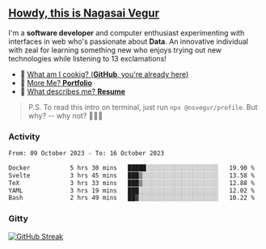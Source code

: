 
## [Howdy, this is Nagasai Vegur](https://nsvegur.me/)

I'm a **software developer** and computer enthusiast experimenting with interfaces in web who's passionate about **Data**. An innovative individual with zeal for learning something new who enjoys trying out new technologies while listening to 13 exclamations!

- 🍔 [What am I cookig? (**GitHub**, you're already here)](https://github.com/NSVEGUR)
- 👻 [More Me? **Portfolio**](https://nsvegur.me/)
- 🔭 [What describes me? **Resume**](https://nsvegur.me/resume)

> P.S. To read this intro on terminal, just run `npx @nsvegur/profile`. But why? -- why not? 🤷🏻‍♂️

### Activity

<!--START_SECTION:waka-->

```txt
From: 09 October 2023 - To: 16 October 2023

Docker           5 hrs 30 mins   █████░░░░░░░░░░░░░░░░░░░░   19.90 %
Svelte           3 hrs 45 mins   ███▒░░░░░░░░░░░░░░░░░░░░░   13.58 %
TeX              3 hrs 33 mins   ███▒░░░░░░░░░░░░░░░░░░░░░   12.88 %
YAML             3 hrs 19 mins   ███░░░░░░░░░░░░░░░░░░░░░░   12.02 %
Bash             2 hrs 49 mins   ██▓░░░░░░░░░░░░░░░░░░░░░░   10.22 %
```

<!--END_SECTION:waka-->

### Gitty

[![GitHub Streak](http://github-profile-summary-cards.vercel.app/api/cards/profile-details?username=NSVEGUR&theme=github_dark)]('https://github.com/NSVEGUR')

